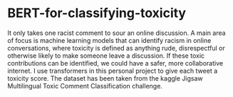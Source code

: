 # BERT-for-classifying-toxicity

It only takes one racist comment to sour an online discussion. A main area of focus is machine learning models that can identify racism in online conversations, where toxicity is defined as anything rude, disrespectful or otherwise likely to make someone leave a discussion. 
If these toxic contributions can be identified, we could have a safer, more collaborative internet. I use transformers in this personal project to give each tweet
a toxicity score. The dataset has been taken from the kaggle Jigsaw Multilingual Toxic Comment Classification challenge.
